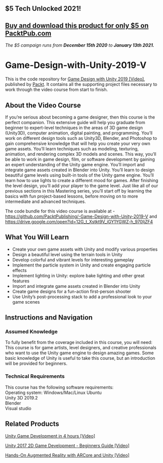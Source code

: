 ## $5 Tech Unlocked 2021!
[Buy and download this product for only $5 on PacktPub.com](https://www.packtpub.com/)
-----
*The $5 campaign         runs from __December 15th 2020__ to __January 13th 2021.__*

# Game-Design-with-Unity-2019-V
This is the code repository for [Game Design with Unity 2019 [Video]](https://www.packtpub.com/game-development/game-design-unity-2019-video), published by [Packt](https://www.packtpub.com/?utm_source=github). It contains all the supporting project files necessary to work through the video course from start to finish.
## About the Video Course
If you’re serious about becoming a game designer, then this course is the perfect companion. This extensive guide will help you graduate from beginner to expert-level techniques in the areas of 3D game design (Unity3D), computer animation, digital painting, and programming.
You’ll work on different design tools such as Unity3D, Blender, and Photoshop to gain comprehensive knowledge that will help you create your very own game assets. You’ll learn techniques such as modeling, texturing, animation, and rendering complex 3D models and scenes. This way, you’ll be able to work in game design, film, or software development by gaining an expert understanding of the Unity game engine.
You’ll import and integrate game assets created in Blender into Unity. You’ll learn to design beautiful game levels using built-in tools of the Unity game engine. You’ll learn how to use lights to create a different mood for games. After finishing the level design, you’ll add your player to the game level. Just like all of our previous sections in this Mastering series, you’ll start off by learning the basics with fun project-based lessons, before moving on to more intermediate and advanced techniques.

The code bundle for this video course is available at - https://github.com/PacktPublishing/-Game-Design-with-Unity-2019-V and https://drive.google.com/open?id=12G_t_Xstkt9V_iGY1YGWZ-h_970IjZF4

<H2>What You Will Learn</H2>
<DIV class=book-info-will-learn-text>
<UL>
<LI> Create your own game assets with Unity and modify various properties
<LI> Design a beautiful level using the terrain tools in Unity
<LI> Develop colorful and vibrant levels for interesting gameplay
<LI> Implement the particle system in Unity and create engaging particle effects
<LI> Implement lighting in Unity: explore bake lighting and other great features
<LI> Import and integrate game assets created in Blender into Unity
<LI> Create game designs for a fun-action first-person shooter
<LI> Use Unity’s post-processing stack to add a professional look to your game scenes</UL></DIV>

## Instructions and Navigation
### Assumed Knowledge
To fully benefit from the coverage included in this course, you will need:<br/>
This course is for game artists, level designers, and creative professionals who want to use the Unity game engine to design amazing games. Some basic knowledge of Unity is useful to take this course, but an introduction will be provided for beginners.
### Technical Requirements
This course has the following software requirements:<br/>
Operating system: Windows/Mac/Linux Ubuntu <br/>
Unity 3D 2019.2 <br/>
Blender<br/>
Visual studio <br/>


## Related Products
 [Unity Game Development in 4 hours [Video]](https://www.packtpub.com/in/game-development/unity-game-development-4-hours-video)
 
 [Unity 2017 2D Game Development - Beginners Guide [Video]](https://www.packtpub.com/in/game-development/unity-2017-2d-game-development-beginners-guide-video)

 [Hands-On Augmented Reality with ARCore and Unity [Video]](https://www.packtpub.com/in/application-development/hands-augmented-reality-arcore-and-unity-video)
